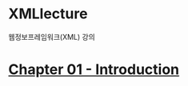 # XMLlecture
웹정보프레임워크(XML) 강의

# [Chapter 01 - Introduction](chap01/Chapter%2001%20-%20Introduction.md)